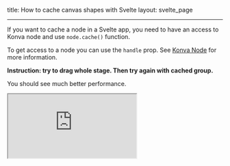 title: How to cache canvas shapes with Svelte
layout: svelte_page

---

If you want to cache a node in a Svelte app, you need to have an access to Konva node and use `node.cache()` function.

To get access to a node you can use the `handle` prop. See [Konva Node](/docs/svelte/Konva_Node.html) for more information.

**Instruction: try to drag whole stage. Then try again with cached group.**

You should see much better performance.

<iframe 
  src="https://codesandbox.io/p/sandbox/github/konvajs/site/tree/master/svelte-demos/cache?file=/src/App.svelte" 
  style={{
    width: "100%",
    height: "800px",
    border: 0,
    borderRadius: "4px",
    overflow: "hidden"
  }}
  sandbox="allow-modals allow-forms allow-popups allow-scripts allow-same-origin"
/>
